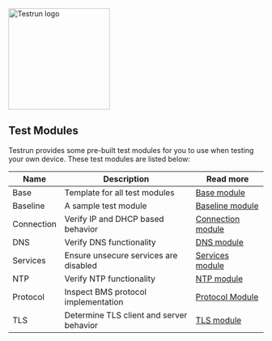 <img width="200" alt="Testrun logo" src="https://user-images.githubusercontent.com/7399056/221927867-4190a4e8-a571-4e40-9c2b-65780ad9264c.png" alt="Testrun">

## Test Modules

Testrun provides some pre-built test modules for you to use when testing your own device. These test modules are listed below:

| Name | Description | Read more |
|---|---|---|
| Base | Template for all test modules | [Base module](/modules/test/base/README.md) |
| Baseline | A sample test module | [Baseline module](/modules/test/baseline/README.md) |
| Connection | Verify IP and DHCP based behavior | [Connection module](/modules/test/conn/README.md) |
| DNS | Verify DNS functionality | [DNS module](/modules/test/dns/README.md) |
| Services | Ensure unsecure services are disabled | [Services module](/modules/test/services/README.md) |
| NTP | Verify NTP functionality | [NTP module](/modules/test/ntp/README.md) |
| Protocol | Inspect BMS protocol implementation | [Protocol Module](/modules/test/protocol/README.md) |
| TLS | Determine TLS client and server behavior | [TLS module](/modules/test/tls/README.md) |
